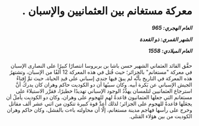 <h1 dir="rtl">معركة مستغانم بين العثمانيين والإسبان  .</h1>

<h5 dir="rtl">العام الهجري:  965

الشهر القمري: ذو القعدة

العام الميلادي: 1558</h5>

<p dir="rtl">حقَّق القائد العثماني الشهير حسن باشا بن بربروسا انتصارًا كبيرًا على النصارى الإسبان في معركة "مستغانم" بالجزائر؛ حيث قُتل في هذه المعركة 12 ألفًا من الإسبان، وتشتهرُ هذه المعركة في التاريخ بأنَّه لم يبقَ فيها جندي إسباني على قيدِ الحياة، حيث تمَّ إفناءُ الجيش الإسباني عن بَكرة أبيه. وكان سببُها أن دو الكوديت حاكم وهران كان يدركُ أنَّ استرجاع العثمانيين لتلمسان يهدِّدُ الوجود الإسباني تهديدًا خطيرًا، فقرَّر الاستيلاءَ على مستغانم التي جعلها العثمانيون قاعدةً لهم للهجومِ على وهران، وكان دو الكوديت يأملُ أن يجعَلَها قاعدةً للهجوم على الجزائر؛ لذلك أعدَّ قوة كبيرة تتكون من اثني عشر ألف مقاتل وخرج على رأسها فهاجم مدينة مستغانم، إلَّا أن محاولته باءت بالفشل، وكان حاكم وهران الكوديت من بين هؤلاء القتلى.</p></br>
